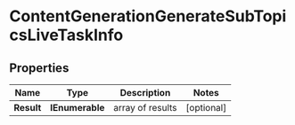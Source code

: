 # ContentGenerationGenerateSubTopicsLiveTaskInfo


## Properties

| Name | Type | Description | Notes |
|------------ | ------------- | ------------- | -------------|
**Result** | **IEnumerable<ContentGenerationGenerateSubTopicsLiveResultInfo>** | array of results |[optional]|